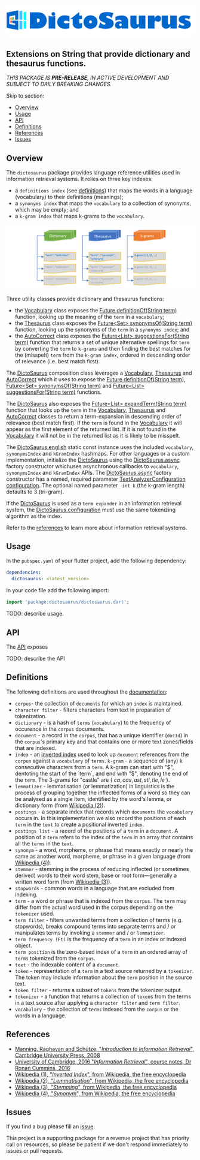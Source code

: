 <!-- 
BSD 3-Clause License
Copyright (c) 2022, GM Consult Pty Ltd
All rights reserved. 
-->

[![GM Consult Pty Ltd](https://raw.githubusercontent.com/GM-Consult-Pty-Ltd/dictosaurus/main/assets/images/dictosaurus.png?raw=true "GM Consult Pty Ltd")](https://github.com/GM-Consult-Pty-Ltd)
## **Extensions on String that provide dictionary and thesaurus functions.**

*THIS PACKAGE IS **PRE-RELEASE**, IN ACTIVE DEVELOPMENT AND SUBJECT TO DAILY BREAKING CHANGES.*

Skip to section:
- [Overview](#overview)
- [Usage](#usage)
- [API](#api)
- [Definitions](#definitions)
- [References](#references)
- [Issues](#issues)

## Overview

The `dictosaurus` package provides language reference utilities used in information retrieval systems. It relies on three key indexes:
* a `definitions index` (see [definitions](#definitions)) that maps the words in a language (vocabulary) to their definitions (meanings);
* a `synonyms index` that maps the `vocabulary` to a collection of synonyms, which may be empty; and
* a `k-gram index` that maps k-grams to the `vocabulary`.

![DictoSaurus Artifacts](https://github.com/GM-Consult-Pty-Ltd/dictosaurus/raw/main/assets/images/dictosaurus_artifacts.png?raw=true?raw=true "DictoSaurus Artifacts")

Three utility classes provide dictionary and thesaurus functions:
* the [Vocabulary]() class exposes the [Future<String> definitionOf(String term)]() function, looking up the meaning of the `term` in a `vocabulary`;
* the [Thesaurus]() class exposes the [Future<Set<String>> synonymsOf(String term)]() function, looking up the synonyms of the `term` in a `synonyms index`; and
* the [AutoCorrect]() class exposes the [Future<List<String>> suggestionsFor(String term)]() function that returns a set of unique alternative spellings for `term` by converting the `term` to `k-grams` and then finding the best matches for the (misspelt) `term` from the `k-gram index`, ordered in descending order of relevance (i.e. best match first).

The [DictoSaurus]() composition class leverages a [Vocabulary](), [Thesaurus]() and [AutoCorrect]() which it uses to expose the [Future<String> definitionOf(String term)](),  [Future<Set<String>> synonymsOf(String term)]() and [Future<List<String>> suggestionsFor(String term)]() functions. 

The [DictoSaurus]() also exposes the [Future<List<String>> expandTerm(String term)]() function that looks up the `term` in the [Vocabulary](), [Thesaurus]() and [AutoCorrect]() classes to return a term-expansion in descending order of relevance (best match first). If the `term` is found in the [Vocabulary]() it will appear as the first element of the returned list. If it is not found in the [Vocabulary]() it will not be in the returned list as it is likely to be misspelt.

The [DictoSaurus.english]() static const instance uses the included `vocabulary`, `synonymsIndex` and `kGramIndex` hashmaps. For other languages or a custom implementation, initialize the [DictoSaurus]() using the [DictoSaurus.async]() factory constructor whichuses asynchronous callbacks to `vocabulary`, `synonymsIndex` and `kGramIndex` APIs. The [DictoSaurus.async]() factory constructor has a named, required parameter [TextAnalyzerConfiguration configuration](). The optional named parameter ` int k` (the k-gram length) defaults to 3 (tri-gram).

If the [DictoSaurus]() is used as a `term expander` in an information retrieval system, the [DictoSaurus.configuration]() must use the same tokenizing algorithm as the index.

Refer to the [references](#references) to learn more about information retrieval systems.

## Usage

In the `pubspec.yaml` of your flutter project, add the following dependency:

```yaml
dependencies:
  dictosaurus: <latest_version>
```

In your code file add the following import:

```dart
import 'package:dictosaurus/dictosaurus.dart';
```

TODO: describe usage.

## API

The [API](https://pub.dev/documentation/dictosaurus/latest/) exposes

TODO: describe the API

## Definitions

The following definitions are used throughout the [documentation](https://pub.dev/documentation/text_analysis/latest/):

* `corpus`- the collection of `documents` for which an `index` is maintained.
* `character filter` - filters characters from text in preparation of tokenization.  
* `dictionary` - is a hash of `terms` (`vocabulary`) to the frequency of occurence in the `corpus` documents.
* `document` - a record in the `corpus`, that has a unique identifier (`docId`) in the `corpus`'s primary key and that contains one or more text zones/fields  that are indexed.
* `index` - an [inverted index](https://en.wikipedia.org/wiki/Inverted_index) used to look up `document` references from the `corpus` against a `vocabulary` of `terms`. 
`k-gram` - a sequence of (any) k consecutive characters from a `term`. A k-gram can start with "$", dentoting the start of the `term`, and end with "$", denoting the end of the `term`. The 3-grams for "castle" are { $ca, cas, ast, stl, tle, le$ }.
* `lemmatizer` - lemmatisation (or lemmatization) in linguistics is the process of grouping together the inflected forms of a word so they can be analysed as a single item, identified by the word's lemma, or dictionary form (from [Wikipedia (2)](https://en.wikipedia.org/wiki/Lemmatisation)).
* `postings` - a separate index that records which `documents` the `vocabulary` occurs in. In this implementation we also record the positions of each `term` in the `text` to create a positional inverted `index`.
* `postings list` - a record of the positions of a `term` in a `document`. A position of a `term` refers to the index of the `term` in an array that contains all the `terms` in the `text`.
* `synonym` - a word, morpheme, or phrase that means exactly or nearly the same as another word, morpheme, or phrase in a given language (from [Wikipedia (4)](https://en.wikipedia.org/wiki/Synonym)).
* `stemmer` -  stemming is the process of reducing inflected (or sometimes derived) words to their word stem, base or root form—generally a written word form (from [Wikipedia (3)](https://en.wikipedia.org/wiki/Stemming)).
* `stopwords` - common words in a language that are excluded from indexing.
* `term` - a word or phrase that is indexed from the `corpus`. The `term` may differ from the actual word used in the corpus depending on the `tokenizer` used.
* `term filter` - filters unwanted terms from a collection of terms (e.g. stopwords), breaks compound terms into separate terms and / or manipulates terms by invoking a `stemmer` and / or `lemmatizer`.
* `term frequency (Ft)` is the frequency of a `term` in an index or indexed object.
* `term position` is the zero-based index of a `term` in an ordered array of `terms` tokenized from the `corpus`.
* `text` - the indexable content of a `document`.
* `token` - representation of a `term` in a text source returned by a `tokenizer`. The token may include information about the `term` position in the source text.
* `token filter` - returns a subset of `tokens` from the tokenizer output.
* `tokenizer` - a function that returns a collection of `token`s from the terms in a text source after applying a `character filter` and `term filter`.
* `vocabulary` - the collection of `terms` indexed from the `corpus` or the words in a language.

## References

* [Manning, Raghavan and Schütze, "*Introduction to Information Retrieval*", Cambridge University Press, 2008](https://nlp.stanford.edu/IR-book/pdf/irbookprint.pdf)
* [University of Cambridge, 2016 "*Information Retrieval*", course notes, Dr Ronan Cummins, 2016](https://www.cl.cam.ac.uk/teaching/1516/InfoRtrv/)
* [Wikipedia (1), "*Inverted Index*", from Wikipedia, the free encyclopedia](https://en.wikipedia.org/wiki/Inverted_index)
* [Wikipedia (2), "*Lemmatisation*", from Wikipedia, the free encyclopedia](https://en.wikipedia.org/wiki/Lemmatisation)
* [Wikipedia (3), "*Stemming*", from Wikipedia, the free encyclopedia](https://en.wikipedia.org/wiki/Stemming)
* [Wikipedia (4), "*Synonym*", from Wikipedia, the free encyclopedia](https://en.wikipedia.org/wiki/Synonym)

## Issues

If you find a bug please fill an [issue](https://github.com/GM-Consult-Pty-Ltd/dictosaurus/issues).  

This project is a supporting package for a revenue project that has priority call on resources, so please be patient if we don't respond immediately to issues or pull requests.


